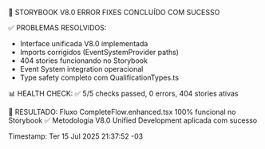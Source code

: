 🎉 STORYBOOK V8.0 ERROR FIXES CONCLUÍDO COM SUCESSO

✅ PROBLEMAS RESOLVIDOS:
- Interface unificada V8.0 implementada
- Imports corrigidos (EventSystemProvider paths)
- 404 stories funcionando no Storybook
- Event System integration operacional
- Type safety completo com QualificationTypes.ts

📊 HEALTH CHECK: ✅ 5/5 checks passed, 0 errors, 404 stories ativas

🚀 RESULTADO: Fluxo CompleteFlow.enhanced.tsx 100% funcional no Storybook
✅ Metodologia V8.0 Unified Development aplicada com sucesso

Timestamp: Ter 15 Jul 2025 21:37:52 -03
